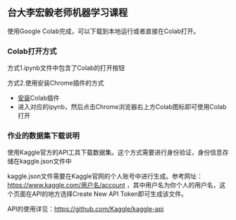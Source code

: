 ## 台大李宏毅老师机器学习课程

使用Google Colab完成，可以下载到本地运行或者直接在Colab打开。

### Colab打开方式

方式1.ipynb文件中包含了Colab的打开按钮

方式2.使用安装Chrome插件的方式
  - [安装](https://chrome.google.com/webstore/detail/open-in-colab/iogfkhleblhcpcekbiedikdehleodpjo?hl=zh-CN)Colab插件
  - 进入对应的ipynb，然后点击Chrome浏览器右上方Colab图标即可使用Colab打开

### 作业的数据集下载说明

使用Kaggle官方的API工具下载数据集。这个方式需要进行身份验证，身份信息存储在kaggle.json文件中

kaggle.json文件需要在Kaggle官网的个人账号中进行生成。参考网址：https://www.kaggle.com/用户名/account ，其中用户名为你个人的用户名，这个页面在API的地方选择Create New API Token即可生成该文件。

API的使用详见：https://github.com/Kaggle/kaggle-api
